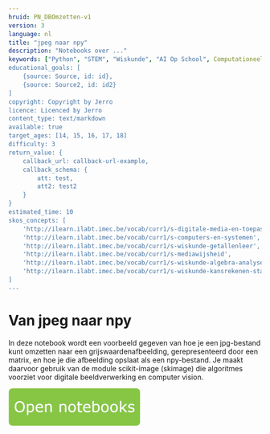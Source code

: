 ```yaml
---
hruid: PN_DBOmzetten-v1
version: 3
language: nl
title: "jpeg naar npy"
description: "Notebooks over ..."
keywords: ["Python", "STEM", "Wiskunde", "AI Op School", Computationeel denken"]
educational_goals: [
    {source: Source, id: id}, 
    {source: Source2, id: id2}
]
copyright: Copyright by Jerro
licence: Licenced by Jerro
content_type: text/markdown
available: true
target_ages: [14, 15, 16, 17, 18]
difficulty: 3
return_value: {
    callback_url: callback-url-example,
    callback_schema: {
        att: test,
        att2: test2
    }
}
estimated_time: 10
skos_concepts: [
    'http://ilearn.ilabt.imec.be/vocab/curr1/s-digitale-media-en-toepassingen', 
    'http://ilearn.ilabt.imec.be/vocab/curr1/s-computers-en-systemen', 
    'http://ilearn.ilabt.imec.be/vocab/curr1/s-wiskunde-getallenleer', 
    'http://ilearn.ilabt.imec.be/vocab/curr1/s-mediawijsheid', 
    'http://ilearn.ilabt.imec.be/vocab/curr1/s-wiskunde-algebra-analyse', 
    'http://ilearn.ilabt.imec.be/vocab/curr1/s-wiskunde-kansrekenen-statistiek'
]
---
```


# Van jpeg naar npy

In deze notebook wordt een voorbeeld gegeven van hoe je een jpg-bestand kunt omzetten naar een grijswaardenafbeelding, gerepresenteerd door een matrix, en hoe je die afbeelding opslaat als een npy-bestand. Je maakt daarvoor gebruik van de module scikit-image (skimage) die algoritmes voorziet voor digitale beeldverwerking en computer vision. 

[![](embed/Knop.png "Knop")](https://kiks.ilabt.imec.be/jupyterhub/?id=1510 "Notebooks jpeg naar npy")
